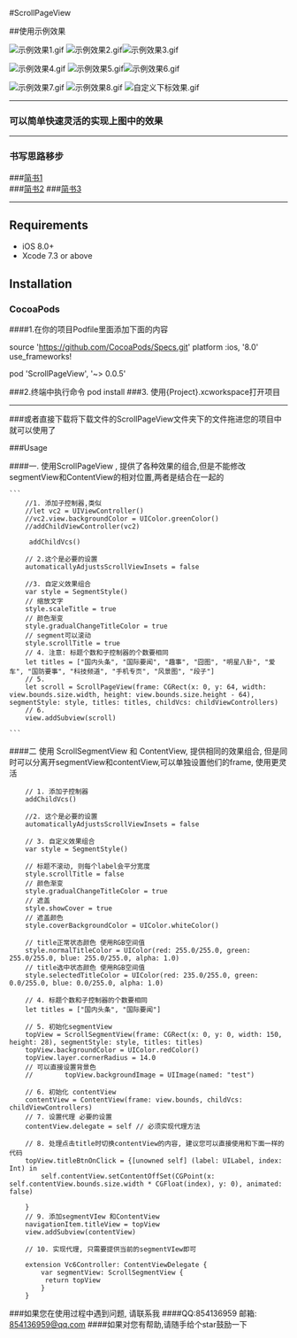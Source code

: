 #ScrollPageView

##使用示例效果

![示例效果1.gif](http://upload-images.jianshu.io/upload_images/1271831-1cff5db09208a125.gif?imageMogr2/auto-orient/strip)  ![示例效果2.gif](http://upload-images.jianshu.io/upload_images/1271831-764800343e557870.gif?imageMogr2/auto-orient/strip)![示例效果3.gif](http://upload-images.jianshu.io/upload_images/1271831-b6ac95954eeb7c0e.gif?imageMogr2/auto-orient/strip)



![示例效果4.gif](http://upload-images.jianshu.io/upload_images/1271831-da735b7044a45139.gif?imageMogr2/auto-orient/strip) ![示例效果5.gif](http://upload-images.jianshu.io/upload_images/1271831-b3e7792f49df5897.gif?imageMogr2/auto-orient/strip)![示例效果6.gif](http://upload-images.jianshu.io/upload_images/1271831-ce881bb9245932b1.gif?imageMogr2/auto-orient/strip)

![示例效果7.gif](http://upload-images.jianshu.io/upload_images/1271831-d765bb375c887cd3.gif?imageMogr2/auto-orient/strip) ![示例效果8.gif](http://upload-images.jianshu.io/upload_images/1271831-482997456d1f4578.gif?imageMogr2/auto-orient/strip) ![自定义下标效果.gif](http://upload-images.jianshu.io/upload_images/1271831-d92a7cbf6737066e.gif?imageMogr2/auto-orient/strip)


-----

### 可以简单快速灵活的实现上图中的效果


---

### 书写思路移步
###[简书1](http://www.jianshu.com/p/b84f4dd96d0c)            
###[简书2](http://www.jianshu.com/p/6be2597345e4) 
###[简书3](http://www.jianshu.com/p/273ee7c2a0f5)



---

## Requirements

* iOS 8.0+ 
* Xcode 7.3 or above

## Installation

### CocoaPods
####1.在你的项目Podfile里面添加下面的内容

source 'https://github.com/CocoaPods/Specs.git'
platform :ios, '8.0'
use_frameworks!

pod 'ScrollPageView', '~> 0.0.5'

###2.终端中执行命令 pod install
###3. 使用{Project}.xcworkspace打开项目


---
###或者直接下载将下载文件的ScrollPageView文件夹下的文件拖进您的项目中就可以使用了

###Usage


####一. 使用ScrollPageView , 提供了各种效果的组合,但是不能修改segmentView和ContentView的相对位置,两者是结合在一起的
	
	```
		//1. 添加子控制器,类似
		//let vc2 = UIViewController()
        //vc2.view.backgroundColor = UIColor.greenColor()
        //addChildViewController(vc2)
        
	     addChildVcs()
        
        // 2.这个是必要的设置
        automaticallyAdjustsScrollViewInsets = false
        
        //3. 自定义效果组合
        var style = SegmentStyle()
        // 缩放文字
        style.scaleTitle = true
        // 颜色渐变
        style.gradualChangeTitleColor = true
        // segment可以滚动
        style.scrollTitle = true
        // 4. 注意: 标题个数和子控制器的个数要相同
        let titles = ["国内头条", "国际要闻", "趣事", "囧图", "明星八卦", "爱车", "国防要事", "科技频道", "手机专页", "风景图", "段子"]
 		// 5.
        let scroll = ScrollPageView(frame: CGRect(x: 0, y: 64, width: view.bounds.size.width, height: view.bounds.size.height - 64), segmentStyle: style, titles: titles, childVcs: childViewControllers)
        // 6.
        view.addSubview(scroll) 
	
	```
	
	
####二 使用 ScrollSegmentView 和 ContentView, 提供相同的效果组合, 但是同时可以分离开segmentView和contentView,可以单独设置他们的frame, 使用更灵活

		// 1. 添加子控制器
		addChildVcs()
        
        //2. 这个是必要的设置
        automaticallyAdjustsScrollViewInsets = false
        
        // 3. 自定义效果组合
        var style = SegmentStyle()
        
        // 标题不滚动, 则每个label会平分宽度
        style.scrollTitle = false
        // 颜色渐变
        style.gradualChangeTitleColor = true
        // 遮盖
        style.showCover = true
        // 遮盖颜色
        style.coverBackgroundColor = UIColor.whiteColor()
        
        // title正常状态颜色 使用RGB空间值
        style.normalTitleColor = UIColor(red: 255.0/255.0, green: 255.0/255.0, blue: 255.0/255.0, alpha: 1.0)
        // title选中状态颜色 使用RGB空间值
        style.selectedTitleColor = UIColor(red: 235.0/255.0, green: 0.0/255.0, blue: 0.0/255.0, alpha: 1.0)
		
		// 4. 标题个数和子控制器的个数要相同
        let titles = ["国内头条", "国际要闻"]

		// 5. 初始化segmentView
        topView = ScrollSegmentView(frame: CGRect(x: 0, y: 0, width: 150, height: 28), segmentStyle: style, titles: titles)
        topView.backgroundColor = UIColor.redColor()
        topView.layer.cornerRadius = 14.0
        // 可以直接设置背景色
        //        topView.backgroundImage = UIImage(named: "test")
		
		// 6. 初始化 contentView 
        contentView = ContentView(frame: view.bounds, childVcs: childViewControllers)
        // 7. 设置代理 必要的设置
        contentView.delegate = self // 必须实现代理方法
        
        // 8. 处理点击title时切换contentView的内容, 建议您可以直接使用和下面一样的代码
        topView.titleBtnOnClick = {[unowned self] (label: UILabel, index: Int) in
            self.contentView.setContentOffSet(CGPoint(x: self.contentView.bounds.size.width * CGFloat(index), y: 0), animated: false)
            
        }
        // 9. 添加segmentVIew 和ContentView
        navigationItem.titleView = topView
        view.addSubview(contentView)
        
        // 10. 实现代理, 只需要提供当前的segmentVIew即可
        
        extension Vc6Controller: ContentViewDelegate {
    		var segmentView: ScrollSegmentView {
       		 return topView
   		 	}
		}


###如果您在使用过程中遇到问题, 请联系我
####QQ:854136959 邮箱: 854136959@qq.com
####如果对您有帮助,请随手给个star鼓励一下 
